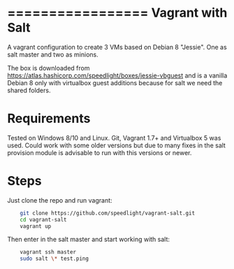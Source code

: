 =================
Vagrant with Salt
=================

A vagrant configuration to create 3 VMs based on Debian 8 "Jessie". One as salt master and two as minions.

The box is downloaded from https://atlas.hashicorp.com/speedlight/boxes/jessie-vbguest and is a vanilla Debian 8 only with virtualbox guest additions because for salt we need the shared folders.

Requirements
============

Tested on Windows 8/10 and Linux.
Git, Vagrant 1.7+ and Virtualbox 5 was used. Could work with some older versions but due to many fixes in the salt provision module is advisable to run with this versions or newer.

Steps
=====

Just clone the repo and run vagrant:

``` bash
    git clone https://github.com/speedlight/vagrant-salt.git
    cd vagrant-salt
    vagrant up
```

Then enter in the salt master and start working with salt:

```bash
    vagrant ssh master
    sudo salt \* test.ping
```
